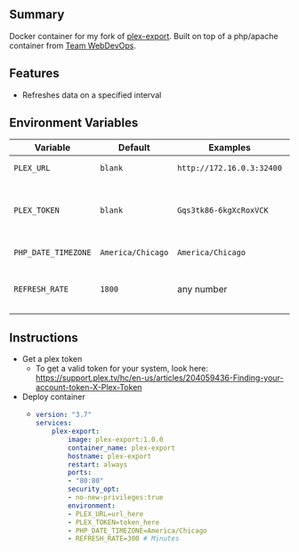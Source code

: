 ## Summary
Docker container for my fork of [plex-export](https://github.com/blake1029384756/Plex-Export). Built on top of a php/apache container from [Team WebDevOps](https://dockerfile.readthedocs.io/en/latest/content/DockerImages/dockerfiles/php-apache.html). 


## Features

- Refreshes data on a specified interval


## Environment Variables

| Variable | Default | Examples | Description |
| --- | --- | --- | --- |
| `PLEX_URL` | `blank` | `http://172.16.0.3:32400` | Link to your plex server |
| `PLEX_TOKEN` | `blank` | `Gqs3tk86-6kgXcRoxVCK` | Token to authenticate to plex. See below for details |
| `PHP_DATE_TIMEZONE` | `America/Chicago` | `America/Chicago` | Timezone to use |
| `REFRESH_RATE` | `1800` | any number | How often to refresh the data (in minutes) |


## Instructions

- Get a plex token
  -  To get a valid token for your system, look here: https://support.plex.tv/hc/en-us/articles/204059436-Finding-your-account-token-X-Plex-Token
- Deploy container
  - ```yml
    version: "3.7"
    services:
        plex-export:
            image: plex-export:1.0.0
            container_name: plex-export
            hostname: plex-export
            restart: always
            ports:
            - "80:80"
            security_opt:
            - no-new-privileges:true
            environment:
            - PLEX_URL=url_here
            - PLEX_TOKEN=token_here
            - PHP_DATE_TIMEZONE=America/Chicago
            - REFRESH_RATE=300 # Minutes
    ```